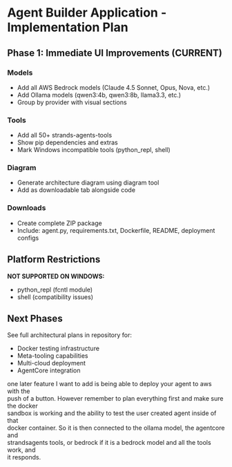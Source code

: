 # Agent Builder Application - Implementation Plan

## Phase 1: Immediate UI Improvements (CURRENT)

### Models
- Add all AWS Bedrock models (Claude 4.5 Sonnet, Opus, Nova, etc.)
- Add Ollama models (qwen3:4b, qwen3:8b, llama3.3, etc.)
- Group by provider with visual sections

### Tools  
- Add all 50+ strands-agents-tools
- Show pip dependencies and extras
- Mark Windows incompatible tools (python_repl, shell)

### Diagram
- Generate architecture diagram using diagram tool
- Add as downloadable tab alongside code

### Downloads
- Create complete ZIP package
- Include: agent.py, requirements.txt, Dockerfile, README, deployment configs

## Platform Restrictions

**NOT SUPPORTED ON WINDOWS:**
- python_repl (fcntl module)
- shell (compatibility issues)

## Next Phases

See full architectural plans in repository for:
- Docker testing infrastructure
- Meta-tooling capabilities
- Multi-cloud deployment
- AgentCore integration


 one later feature I want to add is being able to deploy your agent to aws with the       
  push of a button.  However remember to plan everything first and make sure the docker    
   sandbox is working and the ability to test the user created agent inside of that        
  docker container.  So it is then connected to the ollama model, the agentcore and        
  strandsagents tools, or bedrock if it is a bedrock model and all the tools work, and     
  it responds.